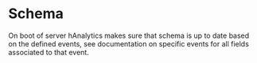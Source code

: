 # Schema

On boot of server hAnalytics makes sure that schema is up to date based on the defined events, see documentation on specific events for all fields associated to that event.
